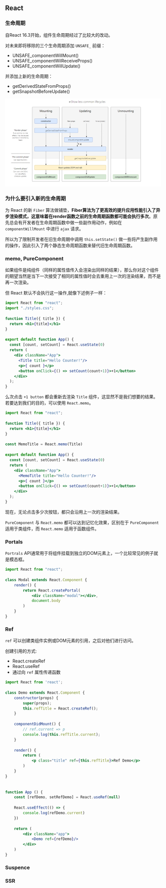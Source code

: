 ## React 

### 生命周期

自React 16.3开始，组件生命周期经过了比较大的改动。

对未来即将移除的三个生命周期添加 `UNSAFE_` 前缀：

- UNSAFE_componentWillMount()
- UNSAFE_componentWilReceiveProps()
- UNSAFE_componentWillUpdate()

并添加上新的生命周期：

- getDerivedStateFromProps()
- getSnapshotBeforeUpdate()

![React 生命周期](../images/4.jpg)


### 为什么要引入新的生命周期

为 React 的新 `Fiber` 算法做铺垫，**Fiber算法为了更高效的提升应用性能引入了异步渲染模式，这意味着在render函数之前的生命周期函数都可能会执行多次**。原先总会有开发者在生命周期函数中做一些副作用动作，例如在 `componentWillMount` 中进行 `ajax` 请求。

所以为了限制开发者在旧生命周期中调用 `this.setState()` 做一些将产生副作用的操作，因此引入了两个静态生命周期函数来替代旧生命周期函数。


### memo, PureComponent

如果组件是纯组件（同样的属性值传入会渲染出同样的结果），那么你对这个组件的期望当然是当下一次接受了相同的属性值时会去重用上一次的渲染结果，而不是再一次渲染。

但 React 默认不会执行这一操作,就像下述例子一样：

```jsx
import React from "react";
import "./styles.css";

function Title({ title }) {
  return <h1>{title}</h1>
}

export default function App() {
  const [count, setCount] = React.useState(0)
  return (
    <div className="App">
      <Title title="Hello Counter!"/>
      <p>{ count }</p>
      <button onClick={() => setCount(count+1)}>+1</button>
    </div>
  );
}
```

么次点击 `+1 button` 都会重新去渲染 `Title` 组件，这显然不是我们想要的结果。若要达到我们的目的，可以使用 `React.memo`。

```jsx
import React from "react";

function Title({ title }) {
  return <h1>{title}</h1>
}

const MemoTitle = React.memo(Title)

export default function App() {
  const [count, setCount] = React.useState(0)
  return (
    <div className="App">
      <MemoTitle title="Hello Counter!"/>
      <p>{ count }</p>
      <button onClick={() => setCount(count+1)}>+1</button>
    </div>
  );
}
```

现在，无论点击多少次按钮，都只会沿用上一次的渲染结果。

`PureComponent` 与 `React.memo` 都可以达到记忆化效果，区别在于 `PureComponent` 适用于类组件，而 `React.memo` 适用于函数组件。

### Portals

`Portrals` API通常用于将组件挂载到独立的DOM元素上，一个比较常见的例子就是模态框。

```jsx
import React from "react";

class Modal extends React.Component {
    render() {
        return React.createPortal(
            <div className="modal"></div>,
            document.body
        )
    }
}
```

### Ref

`ref` 可以创建类组件实例或DOM元素的引用，之后对他们进行访问。

创建引用的方式: 

- React.createRef
- React.useRef
- 通过向 `ref` 属性传递函数

```jsx
import React from 'react';

class Demo extends React.Component {
    constructor(props) {
        super(props);
        this.refTitle = React.createRef();
    }

    componentDidMount() {
        // ref.current => p
        console.log(this.refTitle.current);
    }

    render() {
        return (
            <p class="title" ref={this.refTitle}>Ref Demo</p>
        )
    }
}


function App () {
    const [refDemo, setRefDemo] = React.useRef(null)

    React.useEffect(() => {
        console.log(refDemo.current)
    })

    return (
        <div className="app">
            <Demo ref={refDemo}/>
        </div>
    )
}
```

### Suspence


### SSR
